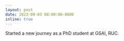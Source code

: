 ```yaml
---
layout: post
date: 2023-09-03 08:00:00-0000
inline: true
---
```


Started a new journey as a PhD student at GSAI, RUC.
